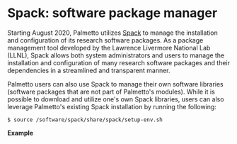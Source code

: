 # Spack: software package manager

Starting August 2020, Palmetto utilizes [Spack](https://spack.readthedocs.io/en/latest/#) to 
manage the installation and configuration of its research software packages. As a package 
management tool developed by the Lawrence Livermore National Lab (LLNL), Spack allows both 
system administrators and users to manage the installation and configuration of many research
software packages and their dependencies in a streamlined and transparent manner.

Palmetto users can also use Spack to manage their own software libraries (software packages 
that are not part of Palmetto's modules). While it is possible to download and utilize one's 
own Spack libraries, users can also leverage Palmetto's existing Spack installation by 
running the following:

```
$ source /software/spack/share/spack/setup-env.sh
```

**Example**




